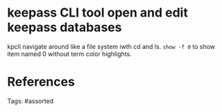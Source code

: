 # keepass CLI tool open and edit keepass databases
kpcli
navigate around like a file system iwth cd and ls.
`show -f 0` to show item named 0 without term color highlights.

# References

Tags:
    #assorted
